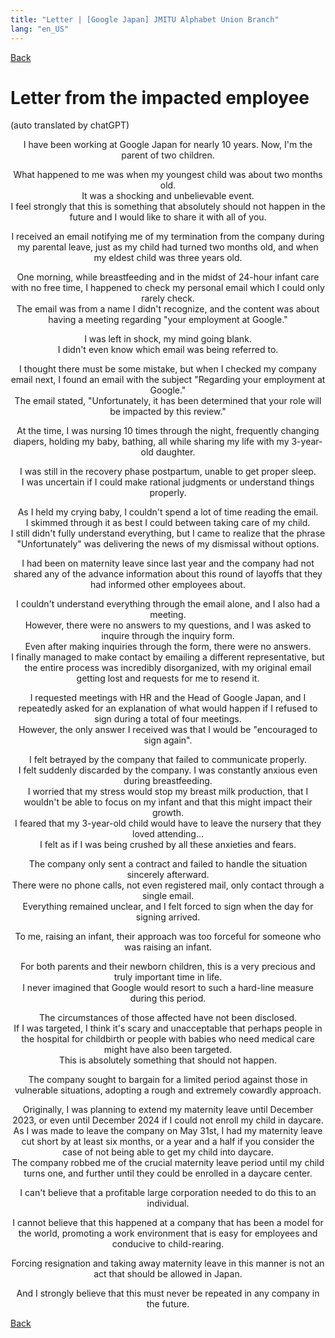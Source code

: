```yaml
---
title: "Letter | [Google Japan] JMITU Alphabet Union Branch"
lang: "en_US"
---
```


[Back](en.md#letter-from-the-impacted-employee)

# Letter from the impacted employee

(auto translated by chatGPT) 
<div align="center">
<p>
I have been working at Google Japan for nearly 10 years. Now, I'm the parent of two children.<br>

What happened to me was when my youngest child was about two months old.<br>
It was a shocking and unbelievable event.<br>
I feel strongly that this is something that absolutely should not happen in the future and I would like to share it with all of you.<br>

I received an email notifying me of my termination from the company during my parental leave, just as my child had turned two months old, and when my eldest child was three years old.<br>
</p>

<p>
One morning, while breastfeeding and in the midst of 24-hour infant care with no free time, I happened to check my personal email which I could only rarely check.<br>
The email was from a name I didn't recognize, and the content was about having a meeting regarding "your employment at Google."<br>

I was left in shock, my mind going blank.<br>
I didn't even know which email was being referred to.<br>

I thought there must be some mistake, but when I checked my company email next, I found an email with the subject "Regarding your employment at Google."<br>
The email stated, "Unfortunately, it has been determined that your role will be impacted by this review."<br>
</p>

<p>
At the time, I was nursing 10 times through the night, frequently changing diapers, holding my baby, bathing, all while sharing my life with my 3-year-old daughter.<br>

I was still in the recovery phase postpartum, unable to get proper sleep.<br>
I was uncertain if I could make rational judgments or understand things properly.<br>
</p>

<p>
As I held my crying baby, I couldn't spend a lot of time reading the email.<br>
I skimmed through it as best I could between taking care of my child.<br>
I still didn't fully understand everything, but I came to realize that the phrase "Unfortunately" was delivering the news of my dismissal without options.<br>

I had been on maternity leave since last year and the company had not shared any of the advance information about this round of layoffs that they had informed other employees about.<br>

I couldn't understand everything through the email alone, and I also had a meeting.<br>
However, there were no answers to my questions, and I was asked to inquire through the inquiry form.<br>
Even after making inquiries through the form, there were no answers.<br>
I finally managed to make contact by emailing a different representative, but the entire process was incredibly disorganized, with my original email getting lost and requests for me to resend it.<br>
</p>

<p>
I requested meetings with HR and the Head of Google Japan, and I repeatedly asked for an explanation of what would happen if I refused to sign during a total of four meetings.<br>
However, the only answer I received was that I would be "encouraged to sign again".<br>

I felt betrayed by the company that failed to communicate properly.<br>
I felt suddenly discarded by the company. I was constantly anxious even during breastfeeding.<br>
I worried that my stress would stop my breast milk production, that I wouldn't be able to focus on my infant and that this might impact their growth.<br>
I feared that my 3-year-old child would have to leave the nursery that they loved attending...<br>
I felt as if I was being crushed by all these anxieties and fears.<br>
</p>

<p>
The company only sent a contract and failed to handle the situation sincerely afterward.<br>
There were no phone calls, not even registered mail, only contact through a single email.<br>
Everything remained unclear, and I felt forced to sign when the day for signing arrived.<br>

To me, raising an infant, their approach was too forceful for someone who was raising an infant.<br>

For both parents and their newborn children, this is a very precious and truly important time in life.<br>
I never imagined that Google would resort to such a hard-line measure during this period.<br>
</p>

<p>
The circumstances of those affected have not been disclosed.<br>
If I was targeted, I think it's scary and unacceptable that perhaps people in the hospital for childbirth or people with babies who need medical care might have also been targeted.<br>
This is absolutely something that should not happen.<br>

The company sought to bargain for a limited period against those in vulnerable situations, adopting a rough and extremely cowardly approach.<br>
</p>

<p>
Originally, I was planning to extend my maternity leave until December 2023, or even until December 2024 if I could not enroll my child in daycare.<br>
As I was made to leave the company on May 31st, I had my maternity leave cut short by at least six months, or a year and a half if you consider the case of not being able to get my child into daycare.<br>
The company robbed me of the crucial maternity leave period until my child turns one, and further until they could be enrolled in a daycare center.<br>

I can't believe that a profitable large corporation needed to do this to an individual.<br>

I cannot believe that this happened at a company that has been a model for the world, promoting a work environment that is easy for employees and conducive to child-rearing.<br>
</p>

<p>
Forcing resignation and taking away maternity leave in this manner is not an act that should be allowed in Japan.<br>

And I strongly believe that this must never be repeated in any company in the future.<br>
</p>
</div>

[Back](en.md#letter-from-the-impacted-employee)